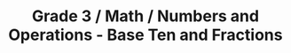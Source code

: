 ---
title: "Grade 3 / Math / Numbers and Operations - Base Ten and Fractions"
subject: "math"
grade: "3"
area: "nobtf"
next_steps:
  - instructions: "With your student, fold two sheets of paper into 8 equal sections, color a different pattern of 3 sections on each sheet, then describe the colored part as 3/8 of the whole for both sheets."
  - instructions: "With your student, fold one sheet of paper into 8 equal parts and another into 16 equal parts. Color 3 parts on the first sheet and 6 parts on the second sheet, then discuss why 3/8 = 6/16."
  - instructions: "With your student, fold one sheet of paper into 8 equal parts and another into 16 equal parts. Color 7 parts on each sheet and have your student explain why 7/8 is greater than 7/16."
---